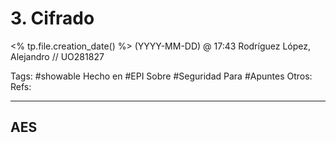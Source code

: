 # 3. Cifrado
<% tp.file.creation_date() %> (YYYY-MM-DD) @ 17:43
Rodríguez López, Alejandro // UO281827

Tags:
	#showable
	Hecho en #EPI
	Sobre #Seguridad 
	Para #Apuntes 
	Otros:
	Refs:
 
<hr>

## AES

